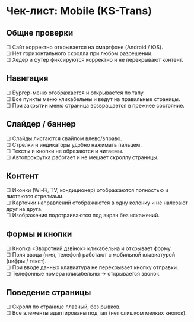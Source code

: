 # Чек-лист: Mobile (KS-Trans)

## Общие проверки  
☐ Сайт корректно открывается на смартфоне (Android / iOS).  
☐ Нет горизонтального скролла при любом разрешении.  
☐ Хедер и футер фиксируются корректно и не перекрывают контент.  

## Навигация  
☐ Бургер-меню отображается и открывается по тапу.  
☐ Все пункты меню кликабельны и ведут на правильные страницы.  
☐ При закрытии меню страница возвращается в прежнее состояние.  

## Слайдер / баннер  
☐ Слайды листаются свайпом влево/вправо.  
☐ Стрелки и индикаторы удобно нажимать пальцем.  
☐ Тексты и кнопки не обрезаются и читаемы.  
☐ Автопрокрутка работает и не мешает скроллу страницы.  

## Контент  
☐ Иконки (Wi-Fi, TV, кондиционер) отображаются полностью и листаются стрелками.  
☐ Карточки направлений отображаются в одну колонку и не налезают друг на друга.  
☐ Изображения подстраиваются под экран без искажений.  

## Формы и кнопки  
☐ Кнопка «Зворотний дзвінок» кликабельна и открывает форму.  
☐ Поля ввода (имя, телефон) работают с мобильной клавиатурой (цифры / текст).  
☐ При вводе данных клавиатура не перекрывает кнопку отправки.  
☐ Телефонные номера кликабельны → открывается звонок.  

## Поведение страницы  
☐ Скролл по странице плавный, без рывков.  
☐ Все элементы адаптированы под тап (нет слишком мелких кнопок).  
